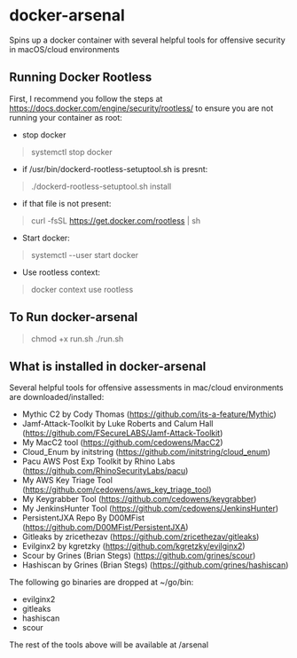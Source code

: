 # docker-arsenal
Spins up a docker container with several helpful tools for offensive security in macOS/cloud environments

## Running Docker Rootless
First, I recommend you follow the steps at https://docs.docker.com/engine/security/rootless/ to ensure you are not running your container as root:

- stop docker

> systemctl stop docker

- if /usr/bin/dockerd-rootless-setuptool.sh is presnt:

> ./dockerd-rootless-setuptool.sh install

- if that file is not present:

> curl -fsSL https://get.docker.com/rootless | sh

- Start docker:

> systemctl --user start docker

- Use rootless context:

> docker context use rootless

## To Run docker-arsenal
> chmod +x run.sh
> ./run.sh

## What is installed in docker-arsenal
Several helpful tools for offensive assessments in mac/cloud environments are downloaded/installed:

- Mythic C2 by Cody Thomas (https://github.com/its-a-feature/Mythic)
- Jamf-Attack-Toolkit by Luke Roberts and Calum Hall (https://github.com/FSecureLABS/Jamf-Attack-Toolkit)
- My MacC2 tool (https://github.com/cedowens/MacC2)
- Cloud_Enum by initstring (https://github.com/initstring/cloud_enum)
- Pacu AWS Post Exp Toolkit by Rhino Labs (https://github.com/RhinoSecurityLabs/pacu)
- My AWS Key Triage Tool (https://github.com/cedowens/aws_key_triage_tool)
- My Keygrabber Tool (https://github.com/cedowens/keygrabber)
- My JenkinsHunter Tool (https://github.com/cedowens/JenkinsHunter)
- PersistentJXA Repo By D00MFist (https://github.com/D00MFist/PersistentJXA)
- Gitleaks by zricethezav (https://github.com/zricethezav/gitleaks)
- Evilginx2 by kgretzky (https://github.com/kgretzky/evilginx2)
- Scour by Grines (Brian Stegs) (https://github.com/grines/scour)
- Hashiscan by Grines (Brian Stegs) (https://github.com/grines/hashiscan)

The following go binaries are dropped at ~/go/bin:
- evilginx2
- gitleaks
- hashiscan
- scour

The rest of the tools above will be available at /arsenal


